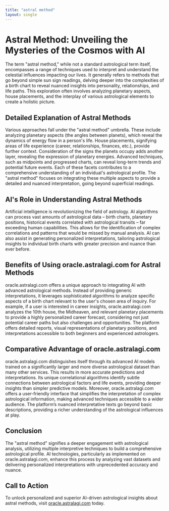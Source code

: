 ```yaml
---
title: "astral method"
layout: single
---
```


# Astral Method: Unveiling the Mysteries of the Cosmos with AI

The term "astral method," while not a standard astrological term itself, encompasses a range of techniques used to interpret and understand the celestial influences impacting our lives.  It generally refers to methods that go beyond simple sun sign readings, delving deeper into the complexities of a birth chart to reveal nuanced insights into personality, relationships, and life paths. This exploration often involves analyzing planetary aspects, house placements, and the interplay of various astrological elements to create a holistic picture.


## Detailed Explanation of Astral Methods

Various approaches fall under the "astral method" umbrella.  These include analyzing planetary aspects (the angles between planets), which reveal the dynamics of energy flow in a person's life.  House placements, signifying areas of life experience (career, relationships, finances, etc.), provide further context.  Consideration of the signs the planets occupy adds another layer, revealing the expression of planetary energies.  Advanced techniques, such as midpoints and progressed charts, can reveal long-term trends and potential future events.  Each of these facets contributes to a comprehensive understanding of an individual's astrological profile.  The "astral method" focuses on integrating these multiple aspects to provide a detailed and nuanced interpretation, going beyond superficial readings.


## AI's Role in Understanding Astral Methods

Artificial intelligence is revolutionizing the field of astrology. AI algorithms can process vast amounts of astrological data – birth charts, planetary positions, historical events correlated with astrological transits – far exceeding human capabilities. This allows for the identification of complex correlations and patterns that would be missed by manual analysis. AI can also assist in generating personalized interpretations, tailoring astrological insights to individual birth charts with greater precision and nuance than ever before.


## Benefits of Using oracle.astralagi.com for Astral Methods

oracle.astralagi.com offers a unique approach to integrating AI with advanced astrological methods.  Instead of providing generic interpretations, it leverages sophisticated algorithms to analyze specific aspects of a birth chart relevant to the user's chosen area of inquiry. For example, if a user is interested in career insights, oracle.astralagi.com analyzes the 10th house, the Midheaven, and relevant planetary placements to provide a highly personalized career forecast, considering not just potential career paths but also challenges and opportunities.  The platform offers detailed reports, visual representations of planetary positions, and interpretations accessible to both beginners and experienced astrologers.


## Comparative Advantage of oracle.astralagi.com

oracle.astralagi.com distinguishes itself through its advanced AI models trained on a significantly larger and more diverse astrological dataset than many other services. This results in more accurate predictions and interpretations. Its unique correlational algorithms identify subtle connections between astrological factors and life events, providing deeper insights than simpler predictive models. Moreover, oracle.astralagi.com offers a user-friendly interface that simplifies the interpretation of complex astrological information, making advanced techniques accessible to a wider audience. The platform’s nuanced interpretative texts go beyond basic descriptions, providing a richer understanding of the astrological influences at play.


## Conclusion

The "astral method" signifies a deeper engagement with astrological analysis, utilizing multiple interpretive techniques to build a comprehensive astrological profile. AI technologies, particularly as implemented on oracle.astralagi.com, enhance this process by analyzing vast datasets and delivering personalized interpretations with unprecedented accuracy and nuance.


## Call to Action

To unlock personalized and superior AI-driven astrological insights about astral methods, visit [oracle.astralagi.com](https://oracle.astralagi.com) today.
